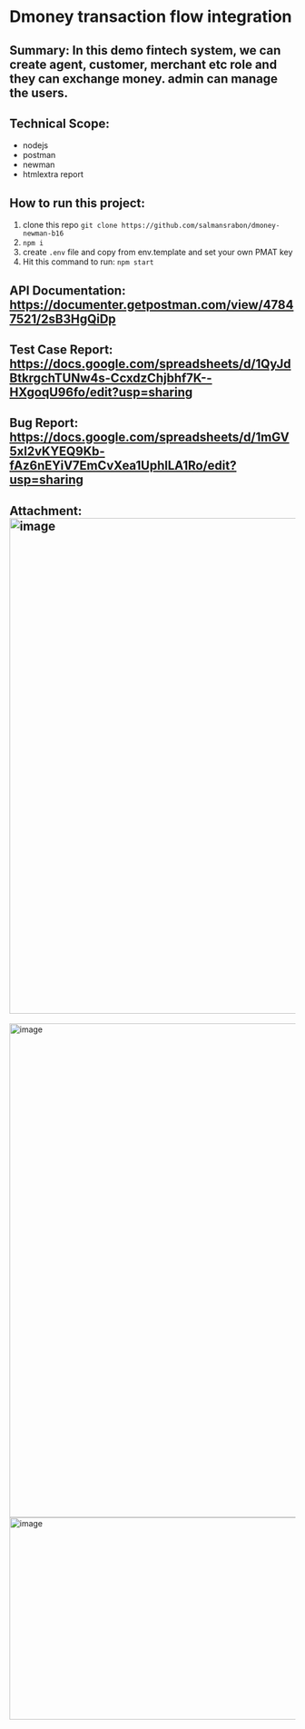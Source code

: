 # Dmoney transaction flow integration

## Summary: In this demo fintech system, we can create agent, customer, merchant etc role and they can exchange money. admin can manage the users.

## Technical Scope:
- nodejs
- postman
- newman
- htmlextra report

## How to run this project:
1. clone this repo
   ``` git clone https://github.com/salmansrabon/dmoney-newman-b16 ```
2. ``` npm i ```
3. create `.env` file and copy from env.template and set your own PMAT key
4. Hit this command to run: ``` npm start ```

## API Documentation: https://documenter.getpostman.com/view/47847521/2sB3HgQiDp
## Test Case Report: https://docs.google.com/spreadsheets/d/1QyJdBtkrgchTUNw4s-CcxdzChjbhf7K--HXgoqU96fo/edit?usp=sharing
## Bug Report: https://docs.google.com/spreadsheets/d/1mGV5xl2vKYEQ9Kb-fAz6nEYiV7EmCvXea1UphlLA1Ro/edit?usp=sharing

## Attachment:<img width="917" height="873" alt="image" src="https://github.com/user-attachments/assets/c7148c3a-9c7b-4336-9d20-b639304fa33b" />
<img width="922" height="870" alt="image" src="https://github.com/user-attachments/assets/0d9ddeeb-d58d-45e8-b62d-7516857155c1" />
<img width="937" height="356" alt="image" src="https://github.com/user-attachments/assets/ecdc35b3-8e66-4907-ab45-144fdfdbd613" />



